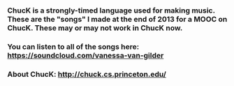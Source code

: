 ### ChucK is a strongly-timed language used for making music. These are the "songs" I made at the end of 2013 for a MOOC on ChucK. These may or may not work in ChucK now. 

### You can listen to all of the songs here: https://soundcloud.com/vanessa-van-gilder

### About ChucK: http://chuck.cs.princeton.edu/